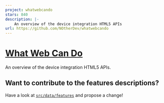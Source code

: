 ```yaml
---
project: whatwebcando
stars: 840
description: |-
    An overview of the device integration HTML5 APIs
url: https://github.com/NOtherDev/whatwebcando
---
```


# [What Web Can Do](https://whatwebcando.today)
An overview of the device integration HTML5 APIs.

## Want to contribute to the features descriptions?

Have a look at [`src/data/features`](https://github.com/NOtherDev/whatwebcando/tree/master/src/data/features) and propose a change!

